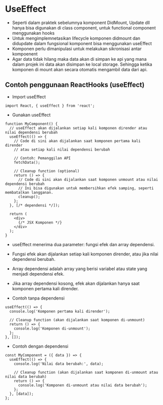 # UseEffect
- Seperti dalam praktek sebelumnya komponent DidMount, Update dll hanya bisa digunakan di class component, untuk functional component menggunakan hooks
- Untuk mengimplemnetasikan lifecycle komponen didmount dan didupdate dalam fungsional komponent bisa menggunakan useEffect
- Komponen perlu dimanipulasi untuk melakukan sikronisasi antar kompoenent
- Agar data tidak hilang maka data akan di simpan ke api yang mana dalam projek ini data akan disimpan ke local storage. Sehingga ketika komponen di mount akan secara otomatis mengambil data dari api.

## Contoh penggunaan ReactHooks (useEffect)
- Import useEffect
```
import React, { useEffect } from 'react';
```
- Gunakan useEffect
```
function MyComponent() {
  // useEffect akan dijalankan setiap kali komponen dirender atau nilai dependensi berubah
  useEffect(() => {
    // Code di sini akan dijalankan saat komponen pertama kali dirender
    // atau setiap kali nilai dependensi berubah

    // Contoh: Pemanggilan API
    fetchData();

    // Cleanup function (optional)
    return () => {
      // Code di sini akan dijalankan saat komponen unmount atau nilai dependensi berubah
      // Ini bisa digunakan untuk membersihkan efek samping, seperti membatalkan langganan.
      cleanup();
    };
  }, [/* dependensi */]);

  return (
    <div>
      {/* JSX Komponen */}
    </div>
  );
}

```
- useEffect menerima dua parameter: fungsi efek dan array dependensi.
- Fungsi efek akan dijalankan setiap kali komponen dirender, atau jika nilai dependensi berubah.
- Array dependensi adalah array yang berisi variabel atau state yang menjadi dependensi efek.
- Jika array dependensi kosong, efek akan dijalankan hanya saat komponen pertama kali dirender.

- Contoh tanpa dependensi
```
useEffect(() => {
  console.log('Komponen pertama kali dirender');

  // Cleanup function (akan dijalankan saat komponen di-unmount)
  return () => {
    console.log('Komponen di-unmount');
  };
}, []);

```

- Contoh dengan dependensi
```
const MyComponent = ({ data }) => {
  useEffect(() => {
    console.log('Nilai data berubah:', data);

    // Cleanup function (akan dijalankan saat komponen di-unmount atau nilai data berubah)
    return () => {
      console.log('Komponen di-unmount atau nilai data berubah');
    };
  }, [data]);
};

```